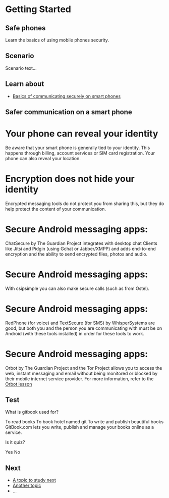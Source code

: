 # Getting Started
## Safe phones

Learn the basics of using mobile phones security.



## Scenario

Scenario text...


## Learn about

- [Basics of communicating securely on smart phones](en/topics/practice-3-safe-phones/0-getting-started/3-learn.md)



## Safer communication on a smart phone

# Your phone can reveal your identity
Be aware that your smart phone is generally tied to your identity. This happens through billing, account services or SIM card registration. Your phone can also reveal your location.
<br>
# Encryption does not hide your identity
Encrypted messaging tools do not protect you from sharing this, but they do help protect the content of your communication.
<br>
# Secure Android messaging apps:
ChatSecure by The Guardian Project integrates with desktop chat Clients like Jitsi and Pidgin (using Gchat or Jabber/XMPP) and adds end-to-end encryption and the ability to send encrypted files, photos and audio.
<br>
# Secure Android messaging apps:
With csipsimple you can also make secure calls (such as from Ostel).
<br>
# Secure Android messaging apps:
RedPhone (for voice) and TextSecure (for SMS) by WhisperSystems are good, but both you and the person you are communicating with must be on Android (with these tools installed) in order for these tools to work.
<br>
# Secure Android messaging apps:
Orbot by The Guardian Project and the Tor Project allows you to access the web, instant messaging and email without being monitored or blocked by their mobile internet service provider. For more information, refer to the [Orbot lesson](en/topics/tool-10-orbot/0-getting-started/1-1-intro.md)



## Test

<quiz name="Gitbook Quiz">
    <question multiple>
        <p>What is gitbook used for?</p>
        <answer correct>To read books</answer>
        <answer>To book hotel named git</answer>
        <answer correct>To write and publish beautiful books</answer>
        <explanation>GitBook.com lets you write, publish and manage your books online as a service.</explanation>
    </question>
    <question>
        <p>Is it quiz?</p>
        <answer correct>Yes</answer>
        <answer>No</answer>
    </question>
</quiz>


## Next

 * [A topic to study next](en/topics/_topic/_unit/index.md)
 * [Another topic](en/topics/_topic/_unit/index.md)
 * ...


